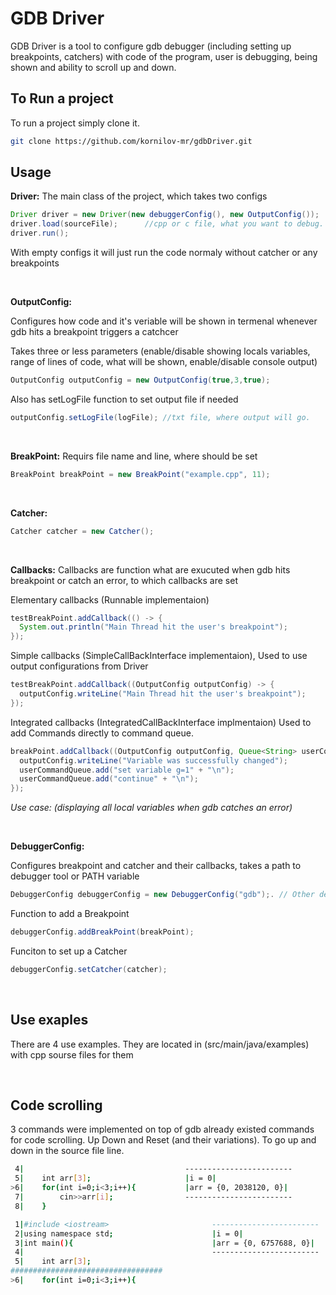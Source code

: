 # GDB Driver

GDB Driver is a tool to configure gdb debugger (including setting up breakpoints, catchers)
with code of the program, user is debugging, being shown and ability to scroll up and down.

## To Run a project

To run a project simply clone it.

```bash
git clone https://github.com/kornilov-mr/gdbDriver.git
```

## Usage

**Driver:**
The main class of the project, which takes two configs
```java
Driver driver = new Driver(new debuggerConfig(), new OutputConfig());
driver.load(sourceFile);      //cpp or c file, what you want to debug.
driver.run();
```
With empty configs it will just run the code normaly without catcher or any breakpoints

<br/>

**OutputConfig:**

Configures how code and it's veriable will be shown in termenal whenever gdb hits a breakpoint triggers a catchcer

Takes three or less parameters (enable/disable showing locals variables, range of lines of code, what will be shown, enable/disable console output)
```java
OutputConfig outputConfig = new OutputConfig(true,3,true);
```

Also has setLogFile function to set output file if needed
```java
outputConfig.setLogFile(logFile); //txt file, where output will go.
```

<br/>

**BreakPoint:**
Requirs file name and line, where should be set
```java
BreakPoint breakPoint = new BreakPoint("example.cpp", 11);
```

<br/>

**Catcher:**
```java
Catcher catcher = new Catcher();
```

<br/>

**Callbacks:**
Callbacks are function what are exucuted when gdb hits breakpoint or catch an error, to which callbacks are set

Elementary callbacks (Runnable implementaion)
```java
testBreakPoint.addCallback(() -> {
  System.out.println("Main Thread hit the user's breakpoint");
});
```

Simple callbacks (SimpleCallBackInterface implementaion),
Used to use output configurations from Driver
```java
testBreakPoint.addCallback((OutputConfig outputConfig) -> {
  outputConfig.writeLine("Main Thread hit the user's breakpoint");
});
```

Integrated callbacks (IntegratedCallBackInterface implmentaion)
Used to add Commands directly to command queue. 
```java
breakPoint.addCallback((OutputConfig outputConfig, Queue<String> userCommandQueue) -> {
  outputConfig.writeLine("Variable was successfully changed");
  userCommandQueue.add("set variable g=1" + "\n");
  userCommandQueue.add("continue" + "\n");
});
```
*Use case: (displaying all local variables when gdb catches an error)*

<br/>

**DebuggerConfig:**

Configures breakpoint and catcher and their callbacks, takes a path to debugger tool or PATH variable
```java
DebuggerConfig debuggerConfig = new DebuggerConfig("gdb");. // Other degugger than gdb are not implemented
```

Function to add a Breakpoint
```java
debuggerConfig.addBreakPoint(breakPoint);
```

Funciton to set up a Catcher
```java
debuggerConfig.setCatcher(catcher);
```

<br/>

## Use exaples
There are 4 use examples.
They are located in (src/main/java/examples) with cpp sourse files for them

<br/>

## Code scrolling
3 commands were implemented on top of gdb already existed commands for code scrolling.
Up Down and Reset (and their variations). 
To go up and down in the source file line.

```bash
 4|                                    ------------------------
 5|    int arr[3];                     |i = 0|
>6|    for(int i=0;i<3;i++){           |arr = {0, 2038120, 0}|
 7|        cin>>arr[i];                ------------------------
 8|    }
```

```bash
 1|#include <iostream>                       ------------------------
 2|using namespace std;                      |i = 0|
 3|int main(){                               |arr = {0, 6757688, 0}|
 4|                                          ------------------------
 5|    int arr[3];
##################################
>6|    for(int i=0;i<3;i++){
```
